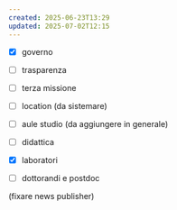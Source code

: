 ```yaml
---
created: 2025-06-23T13:29
updated: 2025-07-02T12:15
---
```

- [x] governo
- [ ] trasparenza
- [ ] terza missione
- [ ] location (da sistemare)
- [ ] aule studio (da aggiungere in generale)
- [ ] didattica
- [x] laboratori


- [ ] dottorandi e postdoc

(fixare news publisher)